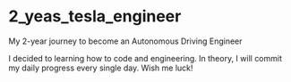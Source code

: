 # 2_yeas_tesla_engineer
My 2-year journey to become an Autonomous Driving Engineer

I decided to learning how to code and engineering. In theory, I will commit my daily progress every single day. Wish me luck!
